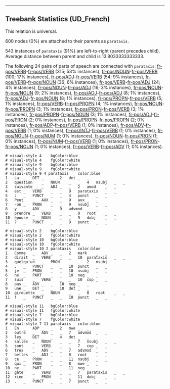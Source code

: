 

--------------------------------------------------------------------------------

## Treebank Statistics (UD_French)

This relation is universal.

600 nodes (0%) are attached to their parents as `parataxis`.

543 instances of `parataxis` (91%) are left-to-right (parent precedes child).
Average distance between parent and child is 13.8033333333333.

The following 24 pairs of parts of speech are connected with `parataxis`: [fr-pos/VERB]()-[fr-pos/VERB]() (315; 53% instances), [fr-pos/NOUN]()-[fr-pos/VERB]() (100; 17% instances), [fr-pos/ADJ]()-[fr-pos/VERB]() (54; 9% instances), [fr-pos/VERB]()-[fr-pos/NOUN]() (36; 6% instances), [fr-pos/VERB]()-[fr-pos/ADJ]() (24; 4% instances), [fr-pos/NOUN]()-[fr-pos/ADJ]() (16; 3% instances), [fr-pos/NOUN]()-[fr-pos/NOUN]() (9; 2% instances), [fr-pos/ADJ]()-[fr-pos/ADJ]() (8; 1% instances), [fr-pos/ADJ]()-[fr-pos/NOUN]() (8; 1% instances), [fr-pos/PROPN]()-[fr-pos/VERB]() (5; 1% instances), [fr-pos/VERB]()-[fr-pos/PROPN]() (4; 1% instances), [fr-pos/NOUN]()-[fr-pos/PROPN]() (3; 1% instances), [fr-pos/PRON]()-[fr-pos/VERB]() (3; 1% instances), [fr-pos/PROPN]()-[fr-pos/NOUN]() (3; 1% instances), [fr-pos/ADJ]()-[fr-pos/PRON]() (2; 0% instances), [fr-pos/PROPN]()-[fr-pos/PROPN]() (2; 0% instances), [fr-pos/ADP]()-[fr-pos/VERB]() (1; 0% instances), [fr-pos/ADV]()-[fr-pos/VERB]() (1; 0% instances), [fr-pos/INTJ]()-[fr-pos/VERB]() (1; 0% instances), [fr-pos/NOUN]()-[fr-pos/NUM]() (1; 0% instances), [fr-pos/NOUN]()-[fr-pos/PRON]() (1; 0% instances), [fr-pos/NUM]()-[fr-pos/VERB]() (1; 0% instances), [fr-pos/PRON]()-[fr-pos/NOUN]() (1; 0% instances), [fr-pos/VERB]()-[fr-pos/ADV]() (1; 0% instances).


~~~ conllu
# visual-style 4	bgColor:blue
# visual-style 4	fgColor:white
# visual-style 9	bgColor:blue
# visual-style 9	fgColor:white
# visual-style 9 4 parataxis	color:blue
1	La	_	DET	_	_	2	det	_	_
2	question	_	NOUN	_	_	4	nsubj	_	_
3	suivante	_	ADJ	_	_	2	amod	_	_
4	est	_	VERB	_	_	9	parataxis	_	_
5	:	_	PUNCT	_	_	4	punct	_	_
6	Peut	_	AUX	_	_	9	aux	_	_
7	-on	_	PRON	_	_	9	nsubj	_	_
8	y	_	ADV	_	_	9	advmod	_	_
9	prendre	_	VERB	_	_	0	root	_	_
10	épouse	_	NOUN	_	_	9	dobj	_	_
11	?	_	PUNCT	_	_	9	punct	_	_

~~~


~~~ conllu
# visual-style 2	bgColor:blue
# visual-style 2	fgColor:white
# visual-style 10	bgColor:blue
# visual-style 10	fgColor:white
# visual-style 10 2 parataxis	color:blue
1	Comme	_	ADV	_	_	2	mark	_	_
2	dirait	_	VERB	_	_	10	parataxis	_	_
3	quelqu'un	_	PRON	_	_	2	nsubj	_	_
4	,	_	PUNCT	_	_	10	punct	_	_
5	je	_	PRON	_	_	10	nsubj	_	_
6	ne	_	PART	_	_	10	neg	_	_
7	suis	_	VERB	_	_	10	cop	_	_
8	pas	_	ADV	_	_	10	neg	_	_
9	une	_	DET	_	_	10	det	_	_
10	girouette	_	NOUN	_	_	0	root	_	_
11	!	_	PUNCT	_	_	10	punct	_	_

~~~


~~~ conllu
# visual-style 11	bgColor:blue
# visual-style 11	fgColor:white
# visual-style 7	bgColor:blue
# visual-style 7	fgColor:white
# visual-style 7 11 parataxis	color:blue
1	En	_	ADP	_	_	2	mwe	_	_
2	outre	_	ADV	_	_	7	advmod	_	_
3	les	_	DET	_	_	4	det	_	_
4	salles	_	NOUN	_	_	7	nsubj	_	_
5	sont	_	VERB	_	_	7	cop	_	_
6	très	_	ADV	_	_	7	advmod	_	_
7	belles	_	ADJ	_	_	0	root	_	_
8	ce	_	PRON	_	_	11	nsubj	_	_
9	qui	_	PRON	_	_	8	mwe	_	_
10	ne	_	PART	_	_	11	neg	_	_
11	gâte	_	VERB	_	_	7	parataxis	_	_
12	rien	_	PRON	_	_	11	dobj	_	_
13	.	_	PUNCT	_	_	7	punct	_	_

~~~


